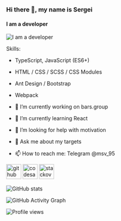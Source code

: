 ### Hi there 👋, my name is Sergei
#### I am a developer 
![I am a developer ](https://cdn.dribbble.com/users/420183/screenshots/2875637/octocat_github.gif)


Skills: 
- TypeScript, JavaScript (ES6+)
- HTML / CSS / SCSS / CSS Modules
- Ant Design / Bootstrap 
- Webpack

- 🔭 I’m currently working on bars.group
- 🌱 I’m currently learning React 
- 🤔 I’m looking for help with motivation 
- 💬 Ask me about my targets 
- 📫 How to reach me: Telegram @msv_95 



[<img src='https://cdn.jsdelivr.net/npm/simple-icons@3.0.1/icons/github.svg' alt='github' height='40'>](https://github.com/redwarbanner)  [<img src='https://cdn.jsdelivr.net/npm/simple-icons@3.0.1/icons/codesandbox.svg' alt='codesandbox' height='40'>](https://codesandbox.io/u/https://codepen.io/redwarbanner)  [<img src='https://cdn.jsdelivr.net/npm/simple-icons@3.0.1/icons/stackoverflow.svg' alt='stackoverflow' height='40'>](https://stackoverflow.com/users/15555346)  

![GitHub stats](https://github-readme-stats.vercel.app/api?username=redwarbanner&show_icons=true)  

![GitHub Activity Graph](https://activity-graph.herokuapp.com/graph?username=redwarbanner)  

![Profile views](https://gpvc.arturio.dev/redwarbanner)  
